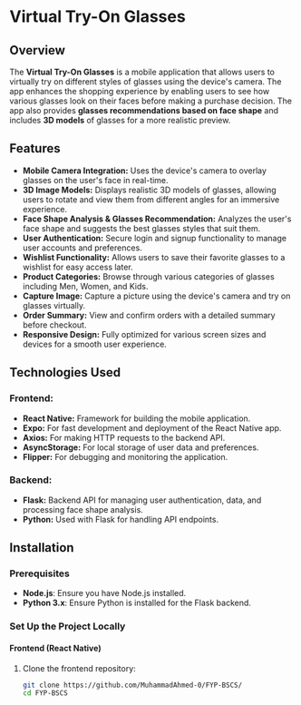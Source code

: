 # Virtual Try-On Glasses

## Overview
The **Virtual Try-On Glasses** is a mobile application that allows users to virtually try on different styles of glasses using the device's camera. The app enhances the shopping experience by enabling users to see how various glasses look on their faces before making a purchase decision. The app also provides **glasses recommendations based on face shape** and includes **3D models** of glasses for a more realistic preview.

## Features
- **Mobile Camera Integration:** Uses the device's camera to overlay glasses on the user's face in real-time.
- **3D Image Models:** Displays realistic 3D models of glasses, allowing users to rotate and view them from different angles for an immersive experience.
- **Face Shape Analysis & Glasses Recommendation:** Analyzes the user's face shape and suggests the best glasses styles that suit them.
- **User Authentication:** Secure login and signup functionality to manage user accounts and preferences.
- **Wishlist Functionality:** Allows users to save their favorite glasses to a wishlist for easy access later.
- **Product Categories:** Browse through various categories of glasses including Men, Women, and Kids.
- **Capture Image:** Capture a picture using the device's camera and try on glasses virtually.
- **Order Summary:** View and confirm orders with a detailed summary before checkout.
- **Responsive Design:** Fully optimized for various screen sizes and devices for a smooth user experience.

## Technologies Used
### Frontend:
- **React Native:** Framework for building the mobile application.
- **Expo:** For fast development and deployment of the React Native app.
- **Axios:** For making HTTP requests to the backend API.
- **AsyncStorage:** For local storage of user data and preferences.
- **Flipper:** For debugging and monitoring the application.

### Backend:
- **Flask:** Backend API for managing user authentication, data, and processing face shape analysis.
- **Python:** Used with Flask for handling API endpoints.


## Installation

### Prerequisites
- **Node.js**: Ensure you have Node.js installed.
- **Python 3.x**: Ensure Python is installed for the Flask backend.

### Set Up the Project Locally

#### Frontend (React Native)

1. Clone the frontend repository:
   ```bash
   git clone https://github.com/MuhammadAhmed-0/FYP-BSCS/
   cd FYP-BSCS
